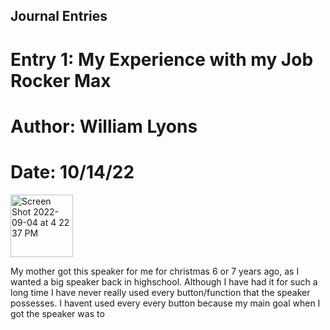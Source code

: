 ## Journal Entries

# Entry 1: My Experience with my Job Rocker Max
# Author: William Lyons
# Date: 10/14/22



<img width="100" alt="Screen Shot 2022-09-04 at 4 22 37 PM" src="https://user-images.githubusercontent.com/92234942/195968440-bb12b841-e4cc-4f2d-8bc6-13af818ba5da.jpg">

My mother got this speaker for me for christmas 6 or 7 years ago, as I wanted a big speaker back in highschool. Although I have had it for such a long time I have never really used every button/function that the speaker possesses. I havent used every every button because my main goal when I got the speaker was to 





